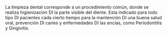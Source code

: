 La limpieza dental corresponde a un procedimiento común, 
donde se realiza higienización DI la parte visible del diente.
 Esta indicado para todo tipo DI pacientes cada cierto tiempo
  para la mantención DI una buena salud oral, prevención DI caries 
  y enfermedades DI las encías, como Periodontitis y Gingivitis.